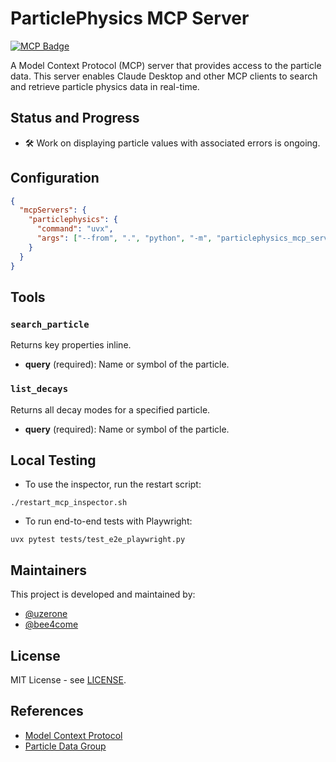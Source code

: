 # ParticlePhysics MCP Server

[![MCP Badge](https://lobehub.com/badge/mcp/uzerone-particlephysics-mcp-server)](https://lobehub.com/mcp/uzerone-particlephysics-mcp-server)

A Model Context Protocol (MCP) server that provides access to the particle data. This server enables Claude Desktop and other MCP clients to search and retrieve particle physics data in real-time.

## Status and Progress

- 🛠️ Work on displaying particle values with associated errors is ongoing.

## Configuration


```json
{
  "mcpServers": {
    "particlephysics": {
      "command": "uvx",
      "args": ["--from", ".", "python", "-m", "particlephysics_mcp_server"]
    }
  }
}
```

## Tools

### `search_particle`
Returns key properties inline.
- **query** (required): Name or symbol of the particle.

### `list_decays`
Returns all decay modes for a specified particle.
- **query** (required): Name or symbol of the particle.

## Local Testing

- To use the inspector, run the restart script:
```
./restart_mcp_inspector.sh
```

- To run end-to-end tests with Playwright:
```
uvx pytest tests/test_e2e_playwright.py
```

## Maintainers

This project is developed and maintained by:
- [@uzerone](https://github.com/uzerone)
- [@bee4come](https://github.com/bee4come)

## License

MIT License - see [LICENSE](LICENSE).

## References
- [Model Context Protocol](https://modelcontextprotocol.io/docs/getting-started/intro)
- [Particle Data Group](https://pdg.lbl.gov/)

